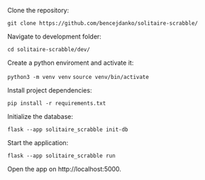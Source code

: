 Clone the repository:

`git clone https://github.com/bencejdanko/solitaire-scrabble/`

Navigate to development folder:

`cd solitaire-scrabble/dev/`

Create a python enviroment and activate it:

`python3 -m venv venv`
`source venv/bin/activate`

Install project dependencies:

`pip install -r requirements.txt`

Initialize the database:

`flask --app solitaire_scrabble init-db`

Start the application:

`flask --app solitaire_scrabble run`

Open the app on http://localhost:5000.
